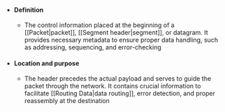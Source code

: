 - #### Definition 
	- The control information placed at the beginning of a [[Packet|packet]], [[Segment header|segment]], or datagram. It provides necessary metadata to ensure proper data handling, such as addressing, sequencing, and error-checking

- #### Location and purpose
	- The header precedes the actual payload and serves to guide the packet through the network. It contains crucial information to facilitate [[Routing Data|data routing]], error detection, and proper reassembly at the destination